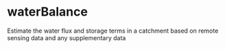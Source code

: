 # waterBalance
Estimate the water flux and storage terms in a catchment based on remote sensing data and any supplementary data
